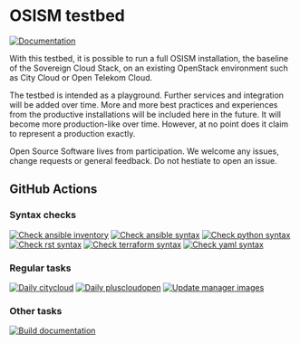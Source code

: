# OSISM testbed

[![Documentation](https://img.shields.io/static/v1?label=&message=documentation&color=blue)](https://docs.osism.tech/testbed)

With this testbed, it is possible to run a full OSISM installation, the baseline
of the Sovereign Cloud Stack, on an existing OpenStack environment such as City
Cloud or Open Telekom Cloud.

The testbed is intended as a playground. Further services and integration will be
added over time. More and more best practices and experiences from the productive
installations will be included here in the future. It will become more production-like
over time. However, at no point does it claim to represent a production exactly.

Open Source Software lives from participation. We welcome any issues, change requests
or general feedback. Do not hestiate to open an issue.

## GitHub Actions

### Syntax checks

[![Check ansible inventory](https://github.com/osism/testbed/actions/workflows/check-ansible-inventory.yml/badge.svg)](https://github.com/osism/testbed/actions/workflows/check-ansible-inventory.yml)
[![Check ansible syntax](https://github.com/osism/testbed/actions/workflows/check-ansible-syntax.yml/badge.svg)](https://github.com/osism/testbed/actions/workflows/check-ansible-syntax.yml)
[![Check python syntax](https://github.com/osism/testbed/actions/workflows/check-python-syntax.yml/badge.svg)](https://github.com/osism/testbed/actions/workflows/check-python-syntax.yml)
[![Check rst syntax](https://github.com/osism/testbed/actions/workflows/check-rst-syntax.yml/badge.svg)](https://github.com/osism/testbed/actions/workflows/check-rst-syntax.yml)
[![Check terraform syntax](https://github.com/osism/testbed/actions/workflows/check-terraform-syntax.yml/badge.svg)](https://github.com/osism/testbed/actions/workflows/check-terraform-syntax.yml)
[![Check yaml syntax](https://github.com/osism/testbed/actions/workflows/check-yaml-syntax.yml/badge.svg)](https://github.com/osism/testbed/actions/workflows/check-yaml-syntax.yml)

### Regular tasks

[![Daily citycloud](https://github.com/osism/testbed/actions/workflows/daily-citycloud.yml/badge.svg)](https://github.com/osism/testbed/actions/workflows/daily-citycloud.yml)
[![Daily pluscloudopen](https://github.com/osism/testbed/actions/workflows/daily-pluscloudopen.yml/badge.svg)](https://github.com/osism/testbed/actions/workflows/daily-pluscloudopen.yml)
[![Update manager images](https://github.com/osism/testbed/actions/workflows/update-manager-images.yml/badge.svg)](https://github.com/osism/testbed/actions/workflows/update-manager-images.yml)

### Other tasks

[![Build documentation](https://github.com/osism/testbed/actions/workflows/build-documentation.yml/badge.svg)](https://github.com/osism/testbed/actions/workflows/build-documentation.yml)
